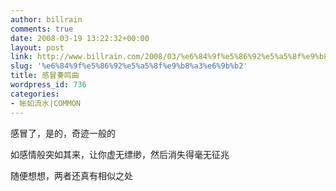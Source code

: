 ```yaml
---
author: billrain
comments: true
date: 2008-03-19 13:22:32+00:00
layout: post
link: http://www.billrain.com/2008/03/%e6%84%9f%e5%86%92%e5%a5%8f%e9%b8%a3%e6%9b%b2/
slug: '%e6%84%9f%e5%86%92%e5%a5%8f%e9%b8%a3%e6%9b%b2'
title: 感冒奏鸣曲
wordpress_id: 736
categories:
- 帐如流水|COMMON
---
```


感冒了，是的，奇迹一般的

如感情般突如其来，让你虚无缥缈，然后消失得毫无征兆

随便想想，两者还真有相似之处

